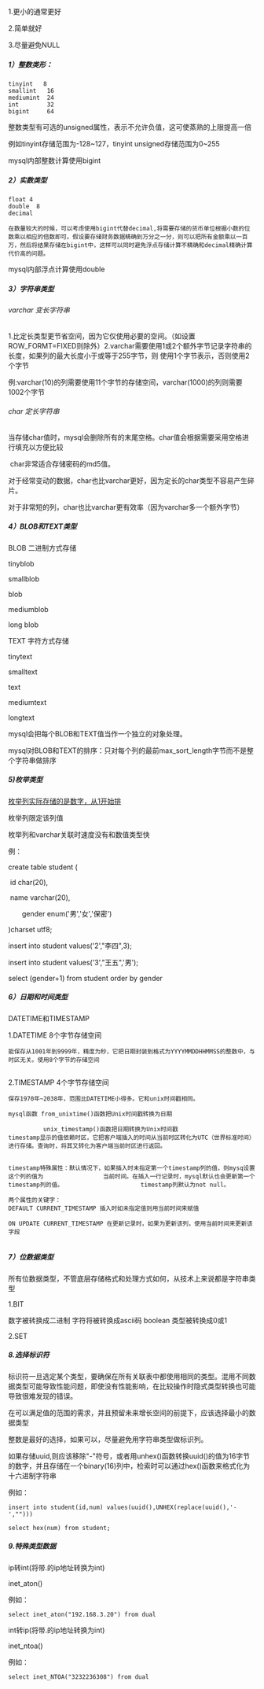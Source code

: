 1.更小的通常更好

2.简单就好

3.尽量避免NULL





##### 1）整数类形：

```
tinyint   8
smallint   16 
mediumint  24
int        32
bigint     64
```

整数类型有可选的unsigned属性，表示不允许负值，这可使蒸熟的上限提高一倍

例如tinyint存储范围为-128~127，tinyint unsigned存储范围为0~255

mysql内部整数计算使用bigint

##### 2）实数类型

```
float 4
double  8
decimal

在数量较大的时候，可以考虑使用bigint代替decimal,将需要存储的货币单位根据小数的位数乘以相应的倍数即可。假设要存储财务数据精确到万分之一分，则可以把所有金额乘以一百万，然后将结果存储在bigint中，这样可以同时避免浮点存储计算不精确和decimal精确计算代价高的问题。
```

mysql内部浮点计算使用double

##### 3）字符串类型

##### 

###### varchar  变长字符串

​	1.比定长类型更节省空间，因为它仅使用必要的空间。（如设置ROW_FORMT=FIXED则除外）
​	2.varchar需要使用1或2个额外字节记录字符串的长度，如果列的最大长度小于或等于255字节，则	    使用1个字节表示，否则使用2个字节

​    例:varchar(10)的列需要使用11个字节的存储空间，varchar(1000)的列则需要1002个字节



###### char    定长字符串

​	当存储char值时，mysql会删除所有的末尾空格。char值会根据需要采用空格进行填充以方便比较

​    char非常适合存储密码的md5值。

​    对于经常变动的数据，char也比varchar更好，因为定长的char类型不容易产生碎片。 

​    对于非常短的列，char也比varchar更有效率（因为varchar多一个额外字节）



##### 4）BLOB和TEXT类型

BLOB 二进制方式存储

tinyblob

smallblob

blob

mediumblob

long blob



TEXT 字符方式存储

tinytext

smalltext

text

mediumtext

longtext



mysql会把每个BLOB和TEXT值当作一个独立的对象处理。

mysql对BLOB和TEXT的排序：只对每个列的最前max_sort_length字节而不是整个字符串做排序



##### 5)枚举类型

<u>枚举列实际存储的是数字，从1开始排</u>

枚举列限定该列值

枚举列和varchar关联时速度没有和数值类型快

例：

create table student (

​	    id        char(20),

​		name  varchar(20),

　　gender enum('男','女','保密')

)charset utf8;



insert into  student values('2',"李四",3);

insert into  student values('3',"王五",'男');

select (gender+1) from student order by gender



##### 6）日期和时间类型

DATETIME和TIMESTAMP



1.DATETIME  8个字节存储空间

```
能保存从1001年到9999年，精度为秒，它把日期封装到格式为YYYYMMDDHHMMSS的整数中，与时区无关。使用8个字节的存储空间


```

2.TIMESTAMP  4个字节存储空间

```
保存1970年~2038年，范围比DATETIME小得多。它和unix时间戳相同。

mysql函数 from_unixtime()函数把Unix时间戳转换为日期

	      unix_timestamp()函数把日期转换为Unix时间戳
timestamp显示的值依赖时区，它把客户端插入的时间从当前时区转化为UTC（世界标准时间）进行存储。查询时，将其又转化为客户端当前时区进行返回。


timestamp特殊属性：默认情况下，如果插入时未指定第一个timestamp列的值，则mysq设置这个列的值为				  当前时间。在插入一行记录时，mysql默认也会更新第一个timestamp列的值。						 timestamp列默认为not null。

两个属性的关键字： 
DEFAULT CURRENT_TIMESTAMP 插入时如未指定值则用当前时间来赋值
									
ON UPDATE CURRENT_TIMESTAMP 在更新记录时，如果为更新该列，使用当前时间来更新该字段
							
```



##### 7）位数据类型

所有位数据类型，不管底层存储格式和处理方式如何，从技术上来说都是字符串类型

1.BIT



数字被转换成二进制
字符将被转换成ascii码
boolean 类型被转换成0或1

2.SET





##### 8.选择标识符

标识符一旦选定某个类型，要确保在所有关联表中都使用相同的类型。混用不同数据类型可能导致性能问题，即使没有性能影响，在比较操作时隐式类型转换也可能导致很难发现的错误。

在可以满足值的范围的需求，并且预留未来增长空间的前提下，应该选择最小的数据类型



整数是最好的选择，如果可以，尽量避免用字符串类型做标识列。

如果存储uuid,则应该移除"-"符号，或者用unhex()函数转换uuid()的值为16字节的数字，并且存储在一个binary(16)列中，检索时可以通过hex()函数来格式化为十六进制字符串

例如：

```
insert into student(id,num) values(uuid(),UNHEX(replace(uuid(),'-',"")))

select hex(num) from student;
```

##### 9.特殊类型数据

ip转int(将带.的ip地址转换为int)

inet_aton()  

例如：

```
select inet_aton("192.168.3.20") from dual
```

int转ip(将带.的ip地址转换为int)

inet_ntoa()

例如：

```
select inet_NTOA("3232236308") from dual
```

